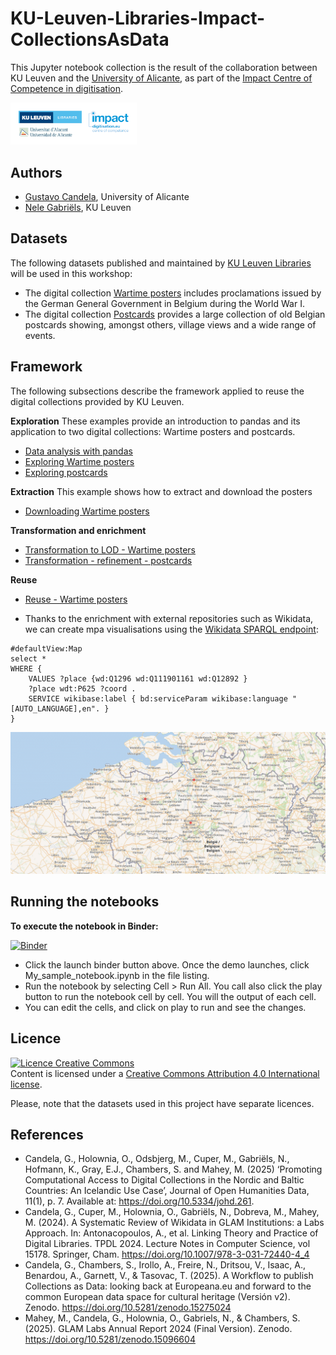 # KU-Leuven-Libraries-Impact-CollectionsAsData

This Jupyter notebook collection is the result of the collaboration between KU Leuven and the [University of Alicante](https://www.ua.es/), as part of the [Impact Centre of Competence in digitisation](https://www.digitisation.eu/).

<img src="images/logos.png" width="40%">

## Authors

- [Gustavo Candela](https://orcid.org/0000-0001-6122-0777), University of Alicante
- [Nele Gabriëls](https://orcid.org/0000-0002-0325-3228), KU Leuven

## Datasets
The following datasets published and maintained by [KU Leuven Libraries](https://bib.kuleuven.be/english) will be used in this workshop:

- The digital collection [Wartime posters](https://kuleuven.limo.libis.be/discovery/collectionDiscovery?vid=32KUL_KUL:KULeuven&collectionId=81411182030001488&lang=en) includes proclamations issued by the German General Government in Belgium during the World War I.
- The digital collection [Postcards](https://kuleuven.limo.libis.be/discovery/collectionDiscovery?vid=32KUL_KUL:KULeuven&collectionId=81531489730001488&lang=en) provides a large collection of old Belgian postcards showing, amongst others, village views and a wide range of events. 

## Framework

The following subsections describe the framework applied to reuse the digital collections provided by KU Leuven.

**Exploration**
These examples provide an introduction to pandas and its application to two digital collections: Wartime posters and postcards.

- [Data analysis with pandas](https://nbviewer.org/github/hibernator11/KU-Leuven-Libraries-Impact-CollectionsAsData/blob/main/notebooks/exploration/pandas-introduction.ipynb)
- [Exploring Wartime posters](https://nbviewer.org/github/hibernator11/KU-Leuven-Libraries-Impact-CollectionsAsData/blob/main/notebooks/exploration/wartime-posters-exploration.ipynb)
- [Exploring postcards](https://nbviewer.org/github/hibernator11/KU-Leuven-Libraries-Impact-CollectionsAsData/blob/main/notebooks/exploration/postcards-exploration.ipynb)

**Extraction** This example shows how to extract and download the posters
- [Downloading Wartime posters](https://nbviewer.org/github/hibernator11/KU-Leuven-Libraries-Impact-CollectionsAsData/blob/main/notebooks/extraction/wartime-posters-extraction.ipynb)

**Transformation and enrichment**
- [Transformation to LOD - Wartime posters](https://nbviewer.org/github/hibernator11/KU-Leuven-Libraries-Impact-CollectionsAsData/blob/main/notebooks/transformation/wartime-posters-transformation-LOD.ipynb)
- [Transformation - refinement - postcards](https://nbviewer.org/github/hibernator11/KU-Leuven-Libraries-Impact-CollectionsAsData/blob/main/notebooks/transformation/postcards-transformation-refinement.ipynb)

**Reuse**
- [Reuse - Wartime posters](https://nbviewer.org/github/hibernator11/KU-Leuven-Libraries-Impact-CollectionsAsData/blob/main/notebooks/transformation/wartime-posters-reuse.ipynb)

- Thanks to the enrichment with external repositories such as Wikidata, we can create mpa visualisations using the [Wikidata SPARQL endpoint](https://w.wiki/Dyey):

```
#defaultView:Map
select *
WHERE { 
    VALUES ?place {wd:Q1296 wd:Q111901161 wd:Q12892 }
    ?place wdt:P625 ?coord .
    SERVICE wikibase:label { bd:serviceParam wikibase:language "[AUTO_LANGUAGE],en". }
}
```

<img src="images/map.png" widht="40%">

## Running the notebooks
**To execute the notebook in Binder:**

[![Binder](https://mybinder.org/badge_logo.svg)](https://mybinder.org/v2/gh/hibernator11/KU-Leuven-Libraries-Impact-CollectionsAsData/HEAD)

- Click the launch binder button above. Once the demo launches, click My_sample_notebook.ipynb in the file listing.
- Run the notebook by selecting Cell > Run All. You call also click the play button to run the notebook cell by cell. You will the output of each cell.
- You can edit the cells, and click on play to run and see the changes.

## Licence
<a rel="license" href="http://creativecommons.org/licenses/by/4.0/"><img alt="Licence Creative Commons" style="border-width:0" src="https://i.creativecommons.org/l/by/4.0/80x15.png" /></a><br />Content is licensed under a <a rel="license" href="http://creativecommons.org/licenses/by/4.0/">Creative Commons Attribution 4.0 International license</a>.

Please, note that the datasets used in this project have separate licences.

## References

- Candela, G., Holownia, O., Odsbjerg, M., Cuper, M., Gabriëls, N., Hofmann, K., Gray, E.J., Chambers, S. and Mahey, M. (2025) ‘Promoting Computational Access to Digital Collections in the Nordic and Baltic Countries: An Icelandic Use Case’, Journal of Open Humanities Data, 11(1), p. 7. Available at: https://doi.org/10.5334/johd.261.
- Candela, G., Cuper, M., Holownia, O., Gabriëls, N., Dobreva, M., Mahey, M. (2024). A Systematic Review of Wikidata in GLAM Institutions: a Labs Approach. In: Antonacopoulos, A., et al. Linking Theory and Practice of Digital Libraries. TPDL 2024. Lecture Notes in Computer Science, vol 15178. Springer, Cham. https://doi.org/10.1007/978-3-031-72440-4_4
- Candela, G., Chambers, S., Irollo, A., Freire, N., Dritsou, V., Isaac, A., Benardou, A., Garnett, V., & Tasovac, T. (2025). A Workflow to publish Collections as Data: looking back at Europeana.eu and forward to the common European data space for cultural heritage (Versión v2). Zenodo. https://doi.org/10.5281/zenodo.15275024
- Mahey, M., Candela, G., Holownia, O., Gabriels, N., & Chambers, S. (2025). GLAM Labs Annual Report 2024 (Final Version). Zenodo. https://doi.org/10.5281/zenodo.15096604
